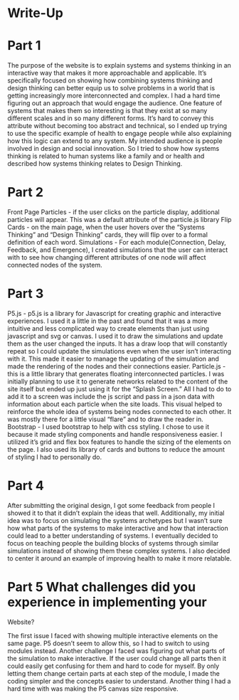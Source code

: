 # Write-Up
# Part 1

The purpose of the website is to explain systems and systems thinking in an interactive way that makes it more approachable and applicable. It’s specifically focused on showing how combining systems thinking and design thinking can better equip us to solve problems in a world that is getting increasingly more interconnected and complex. I had a hard time figuring out an approach that would engage the audience. One feature of systems that makes them so interesting is that they exist at so many different scales and in so many different forms. It’s hard to convey this attribute without becoming too abstract and technical, so I ended up trying to use the specific example of health to engage people while also explaining how this logic can extend to any system. My intended audience is people involved in design and social innovation. So I tried to show how systems thinking is related to human systems like a family and or health and described how systems thinking relates to Design Thinking. 

# Part 2

Front Page Particles - if the user clicks on the particle display, additional particles will appear. This was a default attribute of the particle.js library
Flip Cards - on the main page, when the user hovers over the “Systems Thinking” and “Design Thinking” cards, they will flip over to a formal definition of each word.
Simulations - For each module(Connection, Delay, Feedback, and Emergence), I created simulations that the user can interact with to see how changing different attributes of one node will affect connected nodes of the system.

# Part 3
P5.js - p5.js is a library for Javascript for creating graphic and interactive experiences. I used it a little in the past and found that it was a more intuitive and less complicated way to create elements than just using javascript and svg or canvas. I used it to draw the simulations and update them as the user changed the inputs. It has a draw loop that will constantly repeat so I could update the simulations even when the user isn’t interacting with it. This made it easier to manage the updating of the simulation and made the rendering of the nodes and their connections easier. 
Particle.js - this is a little library that generates floating interconnected particles. I was initially planning to use it to generate networks related to the content of the site itself but ended up just using it for the “Splash Screen.” All I had to do to add it to a screen was include the js script and pass in a json data with information about each particle when the site loads. This visual helped to reinforce the whole idea of systems being nodes connected to each other. It was mostly there for a little visual “flare” and to draw the reader in.
Bootstrap - I used bootstrap to help with css styling. I chose to use it because it made styling components and handle responsiveness easier. I utilized it’s grid and flex box features to handle the sizing of the elements on the page. I also used its library of cards and buttons to reduce the amount of styling I had to personally do.


# Part 4
After submitting the original design, I got some feedback from people I showed it to that it didn’t explain the ideas that well. Additionally, my initial idea was to focus on simulating the systems archetypes but I wasn’t sure how what parts of the systems to make interactive and how that interaction could lead to a better understanding of systems. I eventually decided to focus on teaching people the building blocks of systems through similar simulations instead of showing them these complex systems. I also decided to center it around an example of improving health to make it more relatable.


# Part 5 What challenges did you experience in implementing your
Website?

The first issue I faced with showing multiple interactive elements on the same page. P5 doesn’t seem to allow this, so I had to switch to using modules instead. Another challenge I faced was figuring out what parts of the simulation to make interactive. If the user could change all parts then it could easily get confusing for them and hard to code for myself. By only letting them change certain parts at each step of the module, I made the coding simpler and the concepts easier to understand. Another thing I had a hard time with was making the P5 canvas size responsive. 









